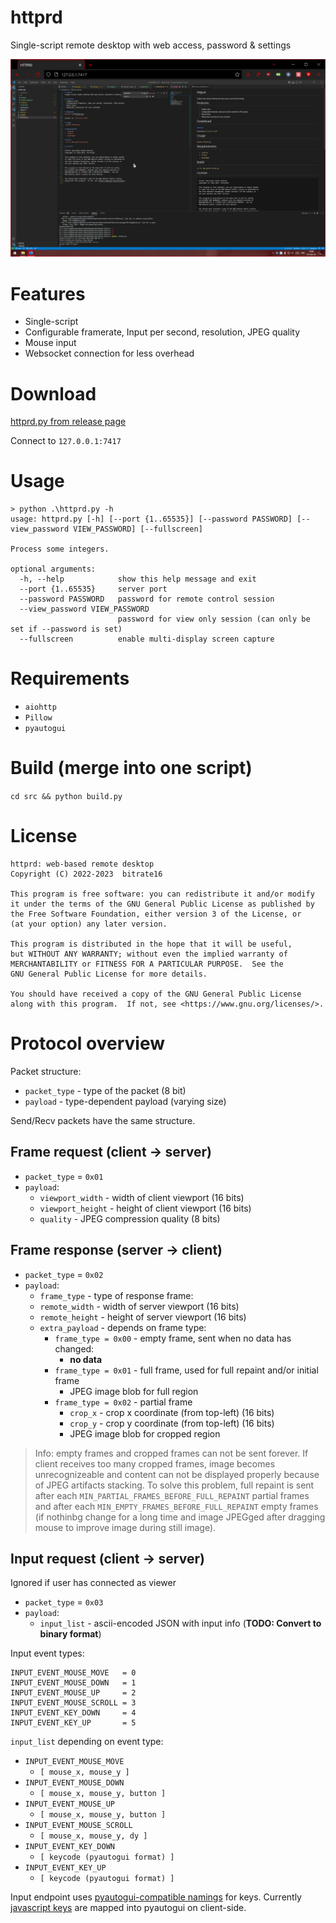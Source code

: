 # httprd
Single-script remote desktop with web access, password & settings

![httprd.py](demo.png)

# Features
* Single-script
* Configurable framerate, Input per second, resolution, JPEG quality
* Mouse input
* Websocket connection for less overhead

# Download
[httprd.py from release page](https://github.com/bitrate16/httprd/releases/latest)

Connect to `127.0.0.1:7417`

# Usage
```
> python .\httprd.py -h
usage: httprd.py [-h] [--port {1..65535}] [--password PASSWORD] [--view_password VIEW_PASSWORD] [--fullscreen]

Process some integers.

optional arguments:
  -h, --help            show this help message and exit
  --port {1..65535}     server port
  --password PASSWORD   password for remote control session
  --view_password VIEW_PASSWORD
                        password for view only session (can only be set if --password is set)
  --fullscreen          enable multi-display screen capture
```

# Requirements
* `aiohttp`
* `Pillow`
* `pyautogui`

# Build (merge into one script)
`cd src && python build.py`

# License
```
httprd: web-based remote desktop
Copyright (C) 2022-2023  bitrate16

This program is free software: you can redistribute it and/or modify
it under the terms of the GNU General Public License as published by
the Free Software Foundation, either version 3 of the License, or
(at your option) any later version.

This program is distributed in the hope that it will be useful,
but WITHOUT ANY WARRANTY; without even the implied warranty of
MERCHANTABILITY or FITNESS FOR A PARTICULAR PURPOSE.  See the
GNU General Public License for more details.

You should have received a copy of the GNU General Public License
along with this program.  If not, see <https://www.gnu.org/licenses/>.
```

# Protocol overview

Packet structure:
* `packet_type` - type of the packet (8 bit)
* `payload` - type-dependent payload (varying size)

Send/Recv packets have the same structure.

## Frame request (client -> server)

* `packet_type` = `0x01`
* `payload`:
  * `viewport_width` - width of client viewport (16 bits)
  * `viewport_height` - height of client viewport (16 bits)
  * `quality` - JPEG compression quality (8 bits)

## Frame response (server -> client)

* `packet_type` = `0x02`
* `payload`:
  * `frame_type` - type of response frame:
  * `remote_width` - width of server viewport (16 bits)
  * `remote_height` - height of server viewport (16 bits)
  * `extra_payload` - depends on frame type:
    * `frame_type = 0x00` - empty frame, sent when no data has changed:
	  * **no data**
	* `frame_type = 0x01` - full frame, used for full repaint and/or initial frame
	  * JPEG image blob for full region
	* `frame_type = 0x02` - partial frame
	  * `crop_x` - crop x coordinate (from top-left) (16 bits)
	  * `crop_y` - crop y coordinate (from top-left) (16 bits)
	  * JPEG image blob for cropped region

> Info: empty frames and cropped frames can not be sent forever. If client receives too many cropped frames, image becomes unrecognizeable and content can not be displayed properly because of JPEG artifacts stacking. To solve this problem, full repaint is sent after each `MIN_PARTIAL_FRAMES_BEFORE_FULL_REPAINT` partial frames and after each `MIN_EMPTY_FRAMES_BEFORE_FULL_REPAINT` empty frames (if nothinbg change for a long time and image JPEGged after dragging mouse to improve image during still image).

## Input request (client -> server)

Ignored if user has connected as viewer

* `packet_type` = `0x03`
* `payload`:
  * `input_list` - ascii-encoded JSON with input info (**TODO: Convert to binary format**)

Input event types:

```
INPUT_EVENT_MOUSE_MOVE   = 0
INPUT_EVENT_MOUSE_DOWN   = 1
INPUT_EVENT_MOUSE_UP     = 2
INPUT_EVENT_MOUSE_SCROLL = 3
INPUT_EVENT_KEY_DOWN     = 4
INPUT_EVENT_KEY_UP       = 5
```

`input_list` depending on event type:
* `INPUT_EVENT_MOUSE_MOVE`
	* `[ mouse_x, mouse_y ]`
* `INPUT_EVENT_MOUSE_DOWN`
	* `[ mouse_x, mouse_y, button ]`
* `INPUT_EVENT_MOUSE_UP`
	* `[ mouse_x, mouse_y, button ]`
* `INPUT_EVENT_MOUSE_SCROLL`
	* `[ mouse_x, mouse_y, dy ]`
* `INPUT_EVENT_KEY_DOWN`
	* `[ keycode (pyautogui format) ]`
* `INPUT_EVENT_KEY_UP`
	* `[ keycode (pyautogui format) ]`

Input endpoint uses [pyautogui-compatible namings](https://pyautogui.readthedocs.io/en/latest/keyboard.html#keyboard-keys) for keys. Currently [javascript keys](https://developer.mozilla.org/en-US/docs/Web/API/UI_Events/Keyboard_event_code_values) are mapped into pyautogui on client-side.
